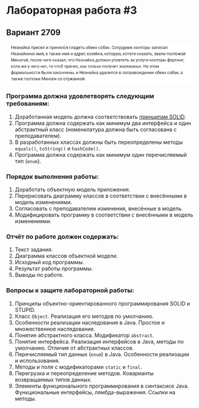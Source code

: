 # Лабораторная работа #3

## Вариант 2709

![Описание предметной области, по которой должна быть построена объектная модель:](./text.png)

### Программа должна удовлетворять следующим требованиям:

1) Доработанная модель должна соответствовать [принципам SOLID](https://en.wikipedia.org/wiki/SOLID).
2) Программа должна содержать как минимум два интерфейса и один абстрактный класс (номенклатура должна быть согласована с преподавателем).
3) В разработанных классах должны быть переопределены методы `equals()`, `toString()` и `hashCode()`.
4) Программа должна содержать как минимум один перечисляемый тип (`enum`). 
   
### Порядок выполнения работы:
1) Доработать объектную модель приложения.
2) Перерисовать диаграмму классов в соответствии с внесёнными в модель изменениями.
3) Согласовать с преподавателем изменения, внесённые в модель.
4) Модифицировать программу в соответствии с внесёнными в модель изменениями.

### Отчёт по работе должен содержать:
1) Текст задания.
2) Диаграмма классов объектной модели.
3) Исходный код программы.
4) Результат работы программы.
5) Выводы по работе.

### Вопросы к защите лабораторной работы:
1) Принципы объектно-ориентированного программирования SOLID и STUPID.
2) Класс `Object`. Реализация его методов по умолчанию.
3) Особенности реализации наследования в Java. Простое и множественное наследование.
4) Понятие абстрактного класса. Модификатор `abstract`.
5) Понятие интерфейса. Реализация интерфейсов в Java, методы по умолчанию. Отличия от абстрактных классов.
6) Перечисляемый тип данных (`enum`) в Java. Особенности реализации и использования.
7) Методы и поля с модификаторами `static` и `final`.
8) Перегрузка и переопределение методов. Коварианты возвращаемых типов данных.
9) Элементы функционального программирования в синтаксисе Java. Функциональные интерфейсы, лямбда-выражения. Ссылки на методы.
